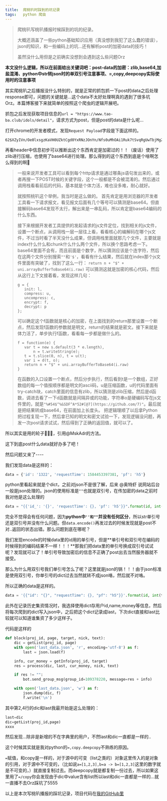 ```yaml
---
title:	爬桃叭时踩到的坑记录
tags:	python 爬虫
---
```


> 爬桃叭写桃叭播报时候踩到的坑的纪录。
> 
> 大概还涵盖了一些python基础知识应用（真没想到我犯了这么蠢的错误），json的知识，和一些编码上的坑...还有解析post的加密data的技巧！
> 
> 虽然没什么用但是之前确实没想到会遇到这么些问题Orz

**本文没什么逻辑，所以在前面给出关键词吧：post-data的加密：zlib,base64,加盐混淆、python中str转json时的单双引号注意事项、=,copy,deepcopy实际使用时的注意事项**

其实爬桃叭之后播报没什么特别的，就是正常的抓包抓一下post的data之后处理response即可，问题的关键就是...这个data不太好处理啊真的遇到了很多坑Orz。本篇博客接下来就简单的按照这个爬虫的逻辑开展吧。

抓包之后发现获取项目信息的`url = "https://www.tao-ba.club/idols/detail"`，请求方式为post，但是post的data是什么呢...

打开chrome的开发者模式，发现`Request Payload`字段是下面这样的。

```
62$XZyIVn/Oe0lxsgzKaVH0UZktCgd0YxRNzJOnYn/Nfs0uMhOAi1Ruk7tSvqRgUwTbjMgZpvIkhiKRUAmpSAAG7ziB
```

再看header中信息初步可以推断出这个东西肯定是加密过的！！（废话）使用了zlib进行压缩，也使用了base64进行处理。那么得到的这个东西到底是个啥啊怎么得到的啊🤔

>一般来说开发者工具可以看到每个http请求是通过哪条js语句发出来的，或者再搜一下POST时候的关键字段，这个一般都是不会被混淆的。然后通过调用栈看看前后的代码，基本就是个体力活，难也没多难，耐心就好。
>
>就按照桃叭这个举例，我当时是这么做的。
>首先肯定是用浏览器的开发者工具看一下请求报文，看见报文后面有几个等号可以猜测是base64。但直接解码base64发现不太行，解出来是一串乱码，所以肯定是base64编码的什么东西。
>
>接下来根据开发者工具提供的发起请求的js文件定位，找到相关的js文件，设置一个断点，从调用栈一层一层往上看，看看核心的编解码在哪个js文件，不过当时看了半天没什么成果，但调用栈里面就那几个文件，主要就是index什么什么和chunk什么什么两个文件，所以换个思路考虑一下。
>base64里面不会有，而且前面是个数字，所以猜测应该是个连字符，然后在这两个文件分别搜索`""`和`'$'`，看看有什么结果，然后就在index那个js文件里面有突破了，找到了这么一行：
>`return n + "$" + uni.arrayBufferToBase64(i.raw)`
>可以猜测这就是加密的核心代码，然后从这行上下文接着看，发现这样几句：
>
>```
>g = {
>    init: l,
>    compress: u,
>    uncompress: c,
>    encrypt: f,
>    decrypt: p
>};
>```
>
>可以确定这个f函数就是核心的加密，在上面找到的return那里设置一个断点，然后发现f函数的参数就是明文，return的结果就是密文。接下来就是体力活了，单步执行f函数，看看每一步都是做什么的。
>
>```
>f = function(e) {
>    var t = new s.default(3 * e.length),
>        n = t.writeString(e);
>    t = t.slice(0, n), t = u(t);
>    var i = d(t, o);
>    return n + "$" + uni.arrayBufferToBase64(i.raw)
>}
>```
>
>在函数的入口设置一个断点，然后分步执行，然后看到t是一个数组，正好数组的每一个值按顺序都是明文的ascii码，u是压缩函数，u的代码里面有try-catch块，catch里面的信息有zlib，所以猜测是zlib压缩，然后是d函数，调进去看了一下d函数就是间隔异或的功能，字符串o是硬编码写在js文件里的，就是`"%#54$^%&SDF^A*52#[@7](https://github.com/7)"`。最后就是把结果转成base64，在前面加上长度头。
>把逻辑理顺了以后拿Python把过程复现一下，然后拿已知的明文和密文试验一下，发现逻辑没问题，再发一次post请求试试，然后得到了正确的返回值，就可以了。

所以其实是用的轮子🤦🏽‍♀️，引用@MskAdr的方法。

这下到底post什么data就好办多了吧！

然后问题又来了----

我们发现data是这样的：

```python
data = {'id': '1322', 'requestTime': 1584453397381, 'pf': 'h5'}
```

python里看起来就是个dict，之前对json不是很了解，后来 @奥特虾 说网站后台一般是json处理的。json的使用标准是`""`也就是双引号，在传加密的data之前时我对他是这么处理的

```python
data = "{{'id_': '{}', 'requestTime': {}, 'pf': 'h5'}}".format(id, int(time.time() * 1000))
```

完全不觉得会有任何问题，因为**python中`''和""`并没有任何区分**，所以str单引号还是双引号并没有什么问题。但`data.encode()`再发过去的时候发现就是post不对..返回的状态出错。那么问题到底在哪呢？

我们发现encode的时候data里的id用的单引号，但是**单引号和双引号在编码的时候得到的编码结果不一样！！！**那我们把data里的单引号换成双引号试试呢？发现就可以了！单引号导致加密后的信息不正确了post出去当然服务器就不接受。

那么为什么用双引号我们单引号怎么了呢？这里就是json的锅！！！由于json标准是使用双引号，你单引号的dict过去当然就转不成json咯，然后就不对咯。

所以正确的data是这样的。

```python 
data = '{{"id": "{}", "requestTime": {}, "pf": "h5"}}'.format(id, int(time.time() * 1000))
```

此外在记录历史集资情况时，我选择使用dict存用户id,name,money等信息，然后将每次爬到的dict写入json中，之后把这个dict记录成last，下次dict直接和last比较就可以知道谁集资了多少这样子。

代码是这样的

```python 
def block(proj_id, page, target, nick, text):
    dic = getList(proj_id, page)
    with open('last_data.json', 'r', encoding='utf-8') as f:
        last = json.load(f)

    info, cur_money = getInfo(proj_id, target)
    res = process(dic, last, cur_money, nick, text)

    if res != "":
        bot.send_group_msg(group_id=109378220, message=res + info)

    with open('last_data.json', 'w') as f:
        json.dump(dic, f)
        f.write('\n')
```

其中第2,4行的dic和last我最开始是这么处理的：

```python 
last=dic
dic=getList(proj_id,page)
xxxx
```

然后发现...除非是新增的不在字典里的用户，不然last和dic一直都是一样的..

这个时候其实就是我对python的`=,copy.deepcopy`不熟练的原因。

`=`赋值，和copy是一样的，对于源中的可变（list之类的）对象这里传入的是对象的引用，对于源中不可变的，（比如说`a=[1,2,3],b=a -> b=[1,2,3]`这里的数字就是不可变的，）就直接复制过去。而deepcopy就是都复制一份过去，所以如果这里用了`=/copy`你会发现由于dic中value含有list所以last和dic一直都是一样的...就一直播不去Orz踩坑了5555

以上是本次写桃叭播报的踩坑记录，项目代码在[我的GitHub里](https://github.com/41xu/SNH48-Group-s-QQ-bot/blob/master/taoba/taoba.py)

